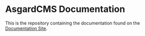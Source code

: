# AsgardCMS Documentation

This is the repository containing the documentation found on the [Documentation Site](https://asgardcms.com/docs/v2/getting-started/installation).